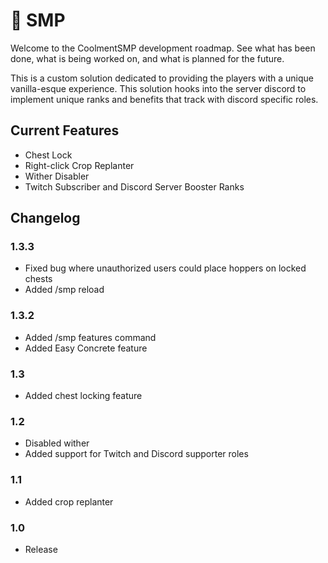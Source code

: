 # :hammer: SMP

Welcome to the CoolmentSMP development roadmap. See what has been done, what is being worked on, and what is planned for the future.

This is a custom solution dedicated to providing the players with a unique vanilla-esque experience. This solution hooks into the server discord to implement unique ranks and benefits that track with discord specific roles.

## Current Features

- Chest Lock
- Right-click Crop Replanter
- Wither Disabler
- Twitch Subscriber and Discord Server Booster Ranks

## Changelog

### 1.3.3
- Fixed bug where unauthorized users could place hoppers on locked chests
- Added /smp reload


### 1.3.2
- Added /smp features command
- Added Easy Concrete feature

### 1.3
- Added chest locking feature

### 1.2
- Disabled wither
- Added support for Twitch and Discord supporter roles

### 1.1
- Added crop replanter

### 1.0
- Release

